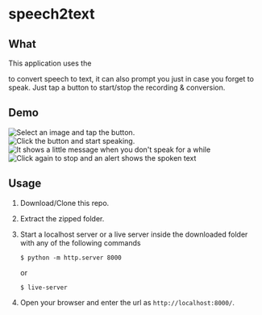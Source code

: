 # speech2text

## What

This application uses the

[Web Speech API]: https://developer.mozilla.org/en-US/docs/Web/API/Web_Speech_API

to convert speech to text, it can also prompt you just in case you forget to speak. Just tap a button to start/stop the recording & conversion.



## Demo

<img src="https://user-images.githubusercontent.com/53901027/89573971-09644580-d849-11ea-9b5b-26b297afb4fe.png" alt="Select an image and tap the button."  />



<img src="https://user-images.githubusercontent.com/53901027/89574254-7b3c8f00-d849-11ea-9719-60ee657020e3.png" alt="Click the button and start speaking."  />



<img src="https://user-images.githubusercontent.com/53901027/89576584-1b47e780-d84d-11ea-9b1f-2d498908ea5c.png" alt="It shows a little message when you don't speak for a while"  />



<img src="https://user-images.githubusercontent.com/53901027/89574434-c191ee00-d849-11ea-968f-3816e9e146ee.png" alt="Click again to stop and an alert shows the spoken text"  />



## Usage

1. Download/Clone this repo.

2. Extract the zipped folder.

3. Start a localhost server or a live server inside the downloaded folder with any of the following commands

   ```
   $ python -m http.server 8000
   ```

   or

   ```
   $ live-server
   ```

4. Open your browser and enter the url as `http://localhost:8000/`.
